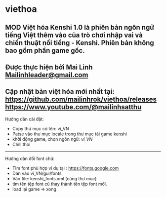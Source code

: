 # viethoa

MOD Việt hóa Kenshi 1.0 là phiên bản ngôn ngữ tiếng Việt thêm vào của trò chơi nhập vai và chiến thuật nổi tiếng - Kenshi.
Phiên bản không bao gồm phần game gốc.
-----
Được thực hiện bởi Mai Linh Mailinhleader@gmail.com
-----
Cập nhật bản việt hóa mới nhất tại: 
https://github.com/mailinhrok/viethoa/releases
https://www.youtube.com/@mailinhsatthu
-----
Hướng dân cài đặt:
 - Copy thư mục có tên: vi_VN
 - Patse vào thư mục locale trong thư mục tải game kenshi
 - khởi động game, chọn ngôn ngữ: *vi_VN*
 - Chill thôi

-----
Hướng dân đổi font chữ:
 - Tìm font phù hợp ví dụ tại : https://fonts.google.com
 - Dán vào vi_VN/gui/fonts   
 - Vào file: kenshi_fonts.xml (cùng thư mục) 
 - tìm tên tệp font cũ thay thành tên tệp font mới. 
 - load lại game => xong

